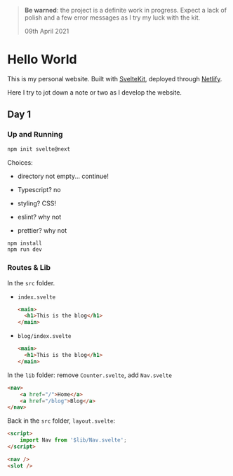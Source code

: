 > **Be warned**: the project is a definite work in progress. Expect a lack of polish and a few error messages as I try my luck with the kit.
>
> 09th April 2021

# Hello World

This is my personal website. Built with [SvelteKit](https://github.com/sveltejs/kit), deployed through [Netlify](https://www.netlify.com/).

Here I try to jot down a note or two as I develop the website.

## Day 1 <!-- Reset -->

### Up and Running

```bash
npm init svelte@next
```

Choices:

- directory not empty... continue!

- Typescript? no

- styling? CSS!

- eslint? why not

- prettier? why not

```bash
npm install
npm run dev
```

### Routes & Lib

In the `src` folder.

- `index.svelte`

  ```html
  <main>
  	<h1>This is the blog</h1>
  </main>
  ```

- `blog/index.svelte`

  ```html
  <main>
  	<h1>This is the blog</h1>
  </main>
  ```

In the `lib` folder: remove `Counter.svelte`, add `Nav.svelte`

```html
<nav>
	<a href="/">Home</a>
	<a href="/blog">Blog</a>
</nav>
```

Back in the `src` folder, `layout.svelte`:

```html
<script>
	import Nav from '$lib/Nav.svelte';
</script>

<nav />
<slot />
```
